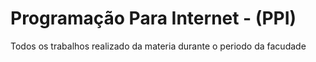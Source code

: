 # Programação Para Internet - (PPI) 
 Todos os trabalhos realizado da materia durante o periodo da facudade

